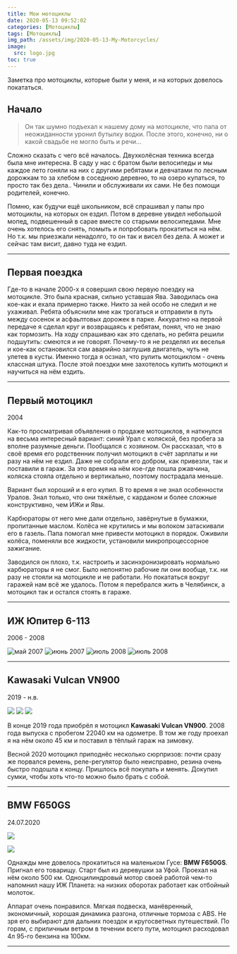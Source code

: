 ```yaml
---
title: Мои мотоциклы
date: 2020-05-13 09:52:02
categories: [Мотоциклы]
tags: [Мотоциклы]
img_path: /assets/img/2020-05-13-My-Motorcycles/
image:
  src: logo.jpg
toc: true
---
```


Заметка про мотоциклы, которые были у меня, и на которых довелось покататься.

## Начало

> Он так шумно подъехал к нашему дому на мотоцикле, что папа от неожиданности уронил бутылку водки. После этого, конечно, ни о какой свадьбе не могло быть и речи…

Сложно сказать с чего всё началось. Двухколёсная техника всегда была мне интересна. В саду у нас с братом были велосипеды и мы каждое лето гоняли на них с другими ребятами и девчатами по лесным дорожкам то за хлебом в соседнюю деревню, то на озеро купаться, то просто так без дела.. Чинили и обслуживали их сами. Не без помощи родителей, конечно.

Помню, как будучи ещё школьником, всё спрашивал у папы про мотоциклы, на которых он ездил. Потом в деревне увидел небольшой мопед, подвешенный в сарае вместе со старыми велосипедами. Мне очень хотелось его снять, помыть и попробовать прокатиться на нём. Но т.к. мы приезжали ненадолго, то он так и висел без дела. А может и сейчас там висит, давно туда не ездил.

***

## Первая поездка

Где-то в начале 2000-х я совершил свою первую поездку на мотоцикле. Это была красная, сильно уставшая Ява. Заводилась она кое-как и ехала примерно также. Никто за ней особо не следил и не ухаживал. Ребята объяснили мне как трогаться и отправили в путь между сосенок и асфаьлтовых дорожек в парке. Аккуратно на первой передаче я сделал круг и возвращаясь к ребятам, понял, что не знаю как тормозить. На ходу спрашиваю как это сделать, но ребята решили подшутить: смеются и не говорят. Почему-то я не резделял их веселья и кое-как остановился сам аварийно заглушив двигатель, чуть не улетев в кусты. Именно тогда я осзнал, что рулить мотоциклом - очень классная штука. После этой поездки мне захотелось купить мотоцикл и научиться на нём ездить.

***

## Первый мотоцикл
<p class="subtitle">2004</p>

Как-то просматривая объявления о продаже мотоциклов, я наткнулся на весьма интересный вариант: синий Урал с коляской, без пробега за вполне разумные деньги. Пообщался с хозяином. Он рассказал, что в своё время его родственник получил мотоцикл в счёт зарплаты и ни разу на нём не ездил. Даже не собрали его добром, как привезли, так и поставили в гараж. За это время на нём кое-где пошла ржавчина, коляска стояла отдельно и вертикально, поэтому пострадала меньше.

Вариант был хороший и я его купил. В то время я не знал особенности Уралов. Знал только, что они тяжёлые, с карданом и более сложные конструктивно, чем ИЖи и Явы.

Карбюраторы от него мне дали отдельно, завёрнутые в бумажки, пропитанные маслом. Колёса не крутились и мы волоком затаскивали его в газель. Папа помогал мне привести мотоцикл в порядок. Оживили колёса, поменяли все жидкости, установили микропроцессорное зажигание.

Заводился он плохо, т.к. настроить и засинхронизировать нормально карбюраторы я не смог. Было непонятно рабочие ли они вообще, т.к. ни разу не стояли на мотоцикле и не работали. Но покататься вокруг гаражей нам всё же удалось. Потом я перебрался жить в Челябинск, а мотоцикл так и остался стоять в гараже.

***

## ИЖ Юпитер 6-113
<p class="subtitle">2006 - 2008</p>

![май 2007](2007-05-SA550939.jpg)
![июнь 2007](2007-06-SA551142.jpg)
![июль 2008](2008-07-SA553671.jpg)
![июль 2008](2008-07-SA553713.jpg)

***

## Kawasaki Vulcan VN900
<p class="subtitle">2019 - н.в.</p>


![](VN900-1.jpg)
![](VN900-2.jpg)
![](VN900-3.jpg)

В конце 2019 года приобрёл я мотоцикл **Kawasaki Vulcan VN900**. 2008 года выпуска с пробегом 22040 км на одометре. В том же году проехал я на нём около 45 км и поставил в тёплый гараж на зимовку.

Весной 2020 мотоцикл приподнёс несколько сюрпризов: почти сразу же порвался ремень, реле-регулятор было неисправно, резина очень быстро подошла к концу. Пришлось всё покупать и менять. Докупил сумки, чтобы хоть что-то можно было брать с собой.

***

## BMW F650GS
<p class="subtitle">24.07.2020</p>

![](F650GS-1.jpg)

![](F650GS-2.jpg)

Однажды мне довелось прокатиться на маленьком Гусе: **BMW F650GS**. Пригнал его товарищу. Старт был из деревушки за Уфой. Проехал на нём около 500 км. Одноцилиндровый мотор своей работой чем-то напомнил нашу ИЖ Планета: на низких оборотах работает как отбойный молоток.

Аппарат очень понравился. Мягкая подвеска, манёвренный, экономичный, хорошая динамика разгона, отличные тормоза с ABS. Не зря его выбирают для дальних поездок и кругосветных путешествий. По горам, с приличным ветром в течении всего пути, мотоцикл расходовал 4л 95-го бензина на 100км.

***
